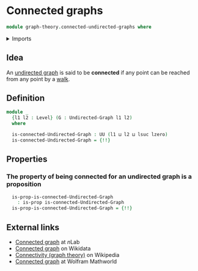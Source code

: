# Connected graphs

```agda
module graph-theory.connected-undirected-graphs where
```

<details><summary>Imports</summary>

```agda
open import foundation.propositional-truncations
open import foundation.propositions
open import foundation.universe-levels

open import graph-theory.undirected-graphs
open import graph-theory.walks-undirected-graphs
```

</details>

## Idea

An [undirected graph](graph-theory.undirected-graphs.md) is said to be
**connected** if any point can be reached from any point by a
[walk](graph-theory.walks-undirected-graphs.md).

## Definition

```agda
module _
  {l1 l2 : Level} (G : Undirected-Graph l1 l2)
  where

  is-connected-Undirected-Graph : UU (l1 ⊔ l2 ⊔ lsuc lzero)
  is-connected-Undirected-Graph = {!!}
```

## Properties

### The property of being connected for an undirected graph is a proposition

```agda
  is-prop-is-connected-Undirected-Graph
    : is-prop is-connected-Undirected-Graph
  is-prop-is-connected-Undirected-Graph = {!!}
```

## External links

- [Connected graph](https://ncatlab.org/nlab/show/connected+graph) at $n$Lab
- [Connected graph](https://www.wikidata.org/entity/Q230655) on Wikidata
- [Connectivity (graph theory)](<https://en.wikipedia.org/wiki/Connectivity_(graph_theory)>)
  on Wikipedia
- [Connected graph](https://mathworld.wolfram.com/ConnectedGraph.html) at
  Wolfram Mathworld
